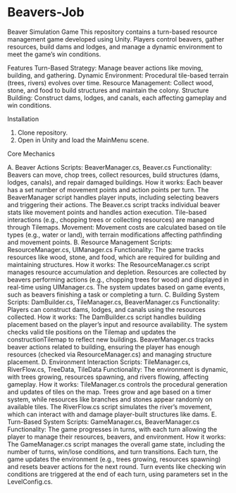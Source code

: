 # Beavers-Job
Beaver Simulation Game
This repository contains a turn-based resource management game developed using Unity. Players control beavers, gather resources, build dams and lodges, and manage a dynamic environment to meet the game’s win conditions.

Features
Turn-Based Strategy: Manage beaver actions like moving, building, and gathering.
Dynamic Environment: Procedural tile-based terrain (trees, rivers) evolves over time.
Resource Management: Collect wood, stone, and food to build structures and maintain the colony.
Structure Building: Construct dams, lodges, and canals, each affecting gameplay and win conditions.

Installation
1. Clone repository.
2. Open in Unity and load the MainMenu scene.

Core Mechanics

A. Beaver Actions
Scripts: BeaverManager.cs, Beaver.cs
Functionality: Beavers can move, chop trees, collect resources, build structures (dams, lodges, canals), and repair damaged buildings.
How it works: Each beaver has a set number of movement points and action points per turn. The BeaverManager script handles player inputs, including selecting beavers and triggering their actions. The Beaver.cs script tracks individual beaver stats like movement points and handles action execution. Tile-based interactions (e.g., chopping trees or collecting resources) are managed through Tilemaps.
Movement: Movement costs are calculated based on tile types (e.g., water or land), with terrain modifications affecting pathfinding and movement points.
B. Resource Management
Scripts: ResourceManager.cs, UIManager.cs
Functionality: The game tracks resources like wood, stone, and food, which are required for building and maintaining structures.
How it works: The ResourceManager.cs script manages resource accumulation and depletion. Resources are collected by beavers performing actions (e.g., chopping trees for wood) and displayed in real-time using UIManager.cs. The system updates based on game events, such as beavers finishing a task or completing a turn.
C. Building System
Scripts: DamBuilder.cs, TileManager.cs, BeaverManager.cs
Functionality: Players can construct dams, lodges, and canals using the resources collected.
How it works: The DamBuilder.cs script handles building placement based on the player’s input and resource availability. The system checks valid tile positions on the Tilemap and updates the constructionTilemap to reflect new buildings. BeaverManager.cs tracks beaver actions related to building, ensuring the player has enough resources (checked via ResourceManager.cs) and managing structure placement.
D. Environment Interaction
Scripts: TileManager.cs, RiverFlow.cs, TreeData, TileData
Functionality: The environment is dynamic, with trees growing, resources spawning, and rivers flowing, affecting gameplay.
How it works: TileManager.cs controls the procedural generation and updates of tiles on the map. Trees grow and age based on a timer system, while resources like branches and stones appear randomly on available tiles. The RiverFlow.cs script simulates the river’s movement, which can interact with and damage player-built structures like dams.
E. Turn-Based System
Scripts: GameManager.cs, BeaverManager.cs
Functionality: The game progresses in turns, with each turn allowing the player to manage their resources, beavers, and environment.
How it works: The GameManager.cs script manages the overall game state, including the number of turns, win/lose conditions, and turn transitions. Each turn, the game updates the environment (e.g., trees growing, resources spawning) and resets beaver actions for the next round. Turn events like checking win conditions are triggered at the end of each turn, using parameters set in the LevelConfig.cs.
